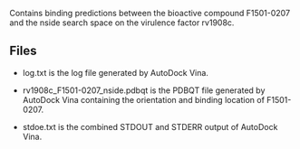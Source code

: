 Contains binding predictions between the bioactive compound F1501-0207 and the nside search space on the virulence factor rv1908c.

## Files

- log.txt is the log file generated by AutoDock Vina.

- rv1908c_F1501-0207_nside.pdbqt is the PDBQT file generated by AutoDock Vina containing the orientation and binding location of F1501-0207.

- stdoe.txt is the combined STDOUT and STDERR output of AutoDock Vina.

